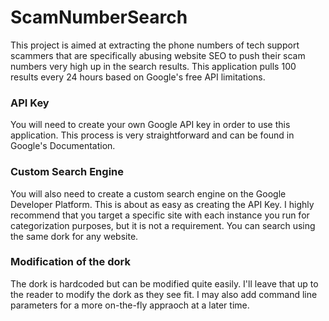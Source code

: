 # ScamNumberSearch
This project is aimed at extracting the phone numbers of tech support scammers that are specifically abusing website SEO to push their scam numbers very high up in the search results.
This application pulls 100 results every 24 hours based on Google's free API limitations.

### API Key
You will need to create your own Google API key in order to use this application. This process is very straightforward and can be found in Google's Documentation.

### Custom Search Engine
You will also need to create a custom search engine on the Google Developer Platform. This is about as easy as creating the API Key. I highly recommend that you target a specific site with each instance you run for categorization purposes, but it is not a requirement. You can search using the same dork for any website.

### Modification of the dork
The dork is hardcoded but can be modified quite easily. I'll leave that up to the reader to modify the dork as they see fit. I may also add command line parameters for a more on-the-fly appraoch at a later time.

